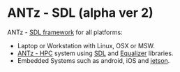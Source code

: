 ANTz - SDL (alpha ver 2)
====
ANTz - [SDL framework](https://libsdl.org) for all platforms:
- Laptop or Workstation with Linux, OSX or MSW.
- [ANTz - HPC](../../tree/hpc) system using [SDL](https://libsdl.org) and [Equalizer](http://equalizergraphics.com) libraries.
- Embedded Systems such as android, iOS and [jetson](../../tree/jetson).
